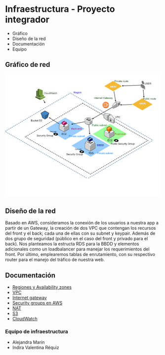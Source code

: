 # Infraestructura - Proyecto integrador
- Gráfico
- Diseño de la red
- Documentación
- Equipo



## Gráfico de red
![Gráfico](./Red/red-final.png)

## Diseño de la red
 Basado en AWS, consideramos la conexión de los usuarios a nuestra app a partir de un Gateway, la creación de dos VPC que contengan los recursos del front y el back; cada una de ellas con su subnet y keypair. Además de dos grupo de seguridad (público en el caso del front y privado para el back). 
 Nos planteamos la estructa RDS para la BBDD y elementos adicionales como un loadbalancer para manejar los requerimientos del front.
 Por último, emplearemos tablas de enrutamiento, con su respectivo router para el manejo del tráfico de nuestra web. 


## Documentación
- [Regiones y Availability zones](https://docs.aws.amazon.com/AWSEC2/latest/UserGuide/using-regions-availability-zones.html)
- [VPC](https://aws.amazon.com/es/vpc/faqs/)
- [Internet gateway](https://docs.aws.amazon.com/vpc/latest/userguide/VPC_Internet_Gateway.html)
- [Security groups en AWS](https://docs.aws.amazon.com/vpc/latest/userguide/VPC_SecurityGroups.html)
- [NAT](https://docs.aws.amazon.com/es_es/vpc/latest/userguide/vpc-nat-gateway.html)
- [S3](https://aws.amazon.com/es/s3/?nc1=h_ls)
- [CloudWatch](https://aws.amazon.com/es/cloudwatch/)



### Equipo de infraestructura
- Alejandra Marín
- Indira Valentina Réquiz
